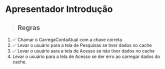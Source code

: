 # Apresentador Introdução

> ## Regras
1. ✅ Chamar o CarregaContaAtual com a chave correta
2. ✅ Levar o usuário para a tela de Pesquisas se tiver dados no cache
3. ✅ Levar o usuário aara a tela de Acesso se não tiver dados no cache
4. Levar o usuário para a tela de Acesso se der erro ao carregar dados do cache.
